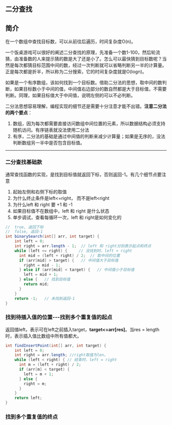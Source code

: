 ## 二分查找

## 简介

在一个数组中查找目标数，可以从前往后遍历，时间复杂度O(n)。

一个饭桌游戏可以很好的阐述二分查找的原理，先准备一个数1-100，然后轮流猜，由准备数的人来提示猜的数是大了还是小了。怎么可以最快猜到目标数呢？当然是每次都猜目标范围中间的数，经过一次判断就可以省略判断另一半的计算量。正是每次都是折半，所以称为二分搜索，它的时间复杂度就是O(logn)。

如果是一个有序数组，该如何找到一个目标数。借助二分法的思想，取中间的数判断，如果目标数小于中间的值，中间值右边部分的数自然都是大于目标值，不需要判断。同理，如果目标值大于中间值，说明左侧的可以不必判断。

二分法思想容易理解，编程实现的细节还是需要十分注意才能不出错。**注意二分法的两个要点**：

1. 数组，因为每次都需要直接访问数组中间位置的元素，所以数据结构必须支持随机访问。有序链表就没法使用二分法
2. 有序，二分法的基础是通过中间值的判断来减少计算量；如果是无序的，没法判断数组另一半中是否包含目标值。

----

### 二分查找基础款

通常查找函数的实现，是找到目标值就返回下标，否则返回-1。有几个细节点要注意

1. 起始左侧和右侧下标的取值
2. 为什么终止条件是left<=right， 而不是left<right
3. 为什么left 和 right 要 +1 和 -1
4. 如果目标值不在数组中，left 和 right  是什么状态
5. 单步调试，查看每循环一次，left 和 right是如何变化的

```java
//  true, 返回下标
//  false, 返回-1
int binarySearch(int[] arr, int target) {
    int left = 0;
    int right = arr.length - 1;  // left 和 right分别表示起点和终点 
    while (left <= right) {     // 没找到时，left > right
      int mid = (left + right) / 2;  // 取中间的位置
      if (arr[mid] > target) {   // 中间值大于目标值
        right = mid - 1;
      } else if (arr[mid] < target) {   // 中间值小于目标值
        left = mid + 1;
      } else {   // 找到目标值
        return mid;
      }
    }
    return -1;   // 未找到返回-1
}
```

### 找到待插入值的位置---找到多个重复值的起点

返回值left，表示可在left之前插入target，**target<=arr[res]**。当res = length时，表示插入值比数组中所有值都大。

```java
int findInsertPoint(int[] arr, int target) {
    int left = 0;
    int right = arr.length; //right取值为len，
    while (left < right) { // 结束时，left = right 
      int m = (left + right) / 2;
      if (arr[m] < target) {
        left = m + 1;
      } else {
        right = m;
      }
    }
    return left;
}
```

### 找到多个重复值的终点